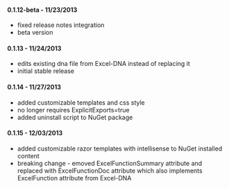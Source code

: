 #### 0.1.12-beta - 11/23/2013
* fixed release notes integration 
* beta version

#### 0.1.13 - 11/24/2013
* edits existing dna file from Excel-DNA instead of replacing it
* initial stable release

#### 0.1.14 - 11/27/2013
* added customizable templates and css style
* no longer requires ExplicitExports=true
* added uninstall script to NuGet package

#### 0.1.15 - 12/03/2013
* added customizable razor templates with intellisense to NuGet installed content
* breaking change - emoved ExcelFunctionSummary attribute and replaced with ExcelFunctionDoc attribute which also implements ExcelFunction attribute from Excel-DNA